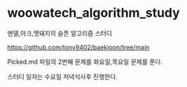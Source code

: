 # woowatech_algorithm_study

멘델,아크,멧돼지의 슬픈 알고리즘 스터디

https://github.com/tony9402/baekjoon/tree/main

Picked.md 파일의 2번째 문제를 화요일,목요일 문제를 푼다.



스터디 일자는 수요일 저녁식사후 진행한다.







